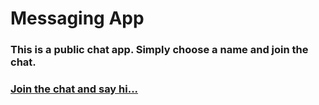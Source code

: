 # Messaging App

### This is a public chat app. Simply choose a name and join the chat.

### [Join the chat and say hi...](https://messenger-clone-3a98f.web.app/)
